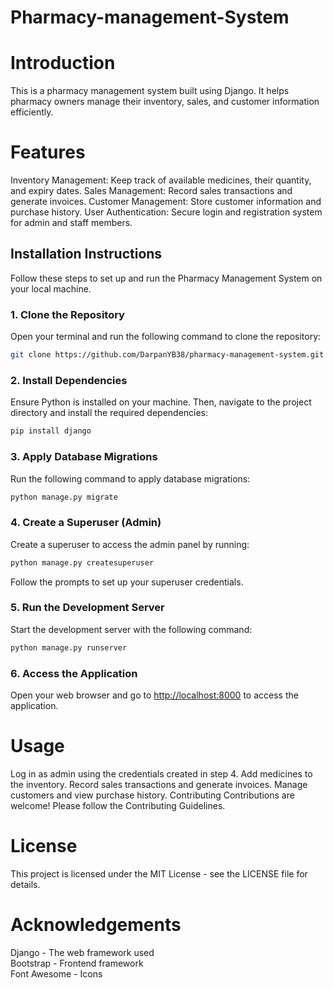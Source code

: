 # Pharmacy-management-System
# Introduction
This is a pharmacy management system built using Django. It helps pharmacy owners manage their inventory, sales, and customer information efficiently.

# Features
Inventory Management: Keep track of available medicines, their quantity, and expiry dates.
Sales Management: Record sales transactions and generate invoices.
Customer Management: Store customer information and purchase history.
User Authentication: Secure login and registration system for admin and staff members.
## Installation Instructions

Follow these steps to set up and run the Pharmacy Management System on your local machine.

### 1. Clone the Repository

Open your terminal and run the following command to clone the repository:

```bash
git clone https://github.com/DarpanYB38/pharmacy-management-system.git
```

### 2. Install Dependencies

Ensure Python is installed on your machine. Then, navigate to the project directory and install the required dependencies:

```bash
pip install django
```

### 3. Apply Database Migrations

Run the following command to apply database migrations:

```bash
python manage.py migrate
```

### 4. Create a Superuser (Admin)

Create a superuser to access the admin panel by running:

```bash
python manage.py createsuperuser
```

Follow the prompts to set up your superuser credentials.

### 5. Run the Development Server

Start the development server with the following command:

```bash
python manage.py runserver
```

### 6. Access the Application

Open your web browser and go to [http://localhost:8000](http://localhost:8000) to access the application.

# Usage
Log in as admin using the credentials created in step 4.
Add medicines to the inventory.
Record sales transactions and generate invoices.
Manage customers and view purchase history.
Contributing
Contributions are welcome! Please follow the Contributing Guidelines.

# License
This project is licensed under the MIT License - see the LICENSE file for details.

# Acknowledgements
Django - The web framework used<br>
Bootstrap - Frontend framework<br>
Font Awesome - Icons<br>

